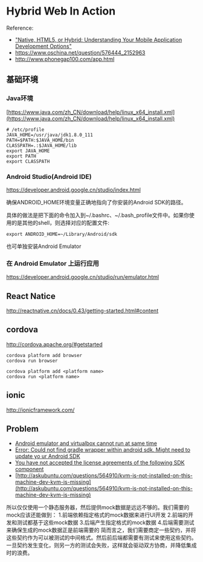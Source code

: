 # Hybrid Web In Action 

Reference:
- ["Native, HTML5, or Hybrid: Understanding Your Mobile Application Development Options"](https://developer.salesforce.com/page/Native,_HTML5,_or_Hybrid:_Understanding_Your_Mobile_Application_Development_Options)
- https://www.oschina.net/question/576444_2152963
- http://www.phonegap100.com/app.html

## 基础环境

### Java环境
[https://www.java.com/zh_CN/download/help/linux_x64_install.xml](https://www.java.com/zh_CN/download/help/linux_x64_install.xml)  
```
# /etc/profile
JAVA_HOME=/usr/java/jdk1.8.0_111
PATH=$PATH:$JAVA_HOME/bin
CLASSPATH=.:$JAVA_HOME/lib
export JAVA_HOME
export PATH
export CLASSPATH
```

### Android Studio(Android IDE)

https://developer.android.google.cn/studio/index.html

确保ANDROID_HOME环境变量正确地指向了你安装的Android SDK的路径。

具体的做法是把下面的命令加入到~/.bashrc、~/.bash_profile文件中。如果你使用的是其他的shell，则选择对应的配置文件:
```
export ANDROID_HOME=~/Library/Android/sdk
```
也可单独安装Android Emulator

### 在 Android Emulator 上运行应用
https://developer.android.google.cn/studio/run/emulator.html

## React Natice
http://reactnative.cn/docs/0.43/getting-started.html#content

## cordova
http://cordova.apache.org/#getstarted

```
cordova platform add browser
cordova run browser 

cordova platform add <platform name>
cordova run <platform name>  
```

## ionic
http://ionicframework.com/

## Problem

- [Android emulator and virtualbox cannot run at same time](http://stackoverflow.com/questions/16168799/android-emulator-and-virtualbox-cannot-run-at-same-time)
- [Error: Could not find gradle wrapper within android sdk. Might need to update yo ur Android SDK](https://forum.ionicframework.com/t/error-could-not-find-gradle-wrapper-within-android-sdk-might-need-to-update-yo-ur-android-sdk/22056)
- [You have not accepted the license agreements of the following SDK component](https://forum.ionicframework.com/t/you-have-not-accepted-the-license-agreements-of-the-following-sdk-component/69570)
- [http://askubuntu.com/questions/564910/kvm-is-not-installed-on-this-machine-dev-kvm-is-missing](http://askubuntu.com/questions/564910/kvm-is-not-installed-on-this-machine-dev-kvm-is-missing)


所以仅仅使用一个静态服务器，然后提供mock数据是远远不够的。我们需要的mock应该还能做到： 
1.前端依赖指定格式的mock数据来进行UI开发 
2.前端的开发和测试都基于这些mock数据 
3.后端产生指定格式的mock数据 
4.后端需要测试来确保生成的mock数据正是前端需要的 
简而言之，我们需要商定一些契约，并将这些契约作为可以被测试的中间格式。然后前后端都需要有测试来使用这些契约。一旦契约发生变化，则另一方的测试会失败，这样就会驱动双方协商，并降低集成时的浪费。 